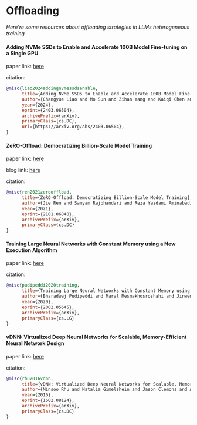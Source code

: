 # Offloading
*Here're some resources about offloading strategies in LLMs heterogeneous training*


#### Adding NVMe SSDs to Enable and Accelerate 100B Model Fine-tuning on a Single GPU


paper link: [here](https://arxiv.org/pdf/2403.06504)

citation:

```bibtex
@misc{liao2024addingnvmessdsenable,
      title={Adding NVMe SSDs to Enable and Accelerate 100B Model Fine-tuning on a Single GPU}, 
      author={Changyue Liao and Mo Sun and Zihan Yang and Kaiqi Chen and Binhang Yuan and Fei Wu and Zeke Wang},
      year={2024},
      eprint={2403.06504},
      archivePrefix={arXiv},
      primaryClass={cs.DC},
      url={https://arxiv.org/abs/2403.06504}, 
}
```

#### ZeRO-Offload: Democratizing Billion-Scale Model Training

paper link: [here](https://arxiv.org/pdf/2101.06840.pdf)

blog link: [here](https://www.microsoft.com/en-us/research/blog/deepspeed-extreme-scale-model-training-for-everyone/)

citation:

```bibtex
@misc{ren2021zerooffload,
      title={ZeRO-Offload: Democratizing Billion-Scale Model Training}, 
      author={Jie Ren and Samyam Rajbhandari and Reza Yazdani Aminabadi and Olatunji Ruwase and Shuangyan Yang and Minjia Zhang and Dong Li and Yuxiong He},
      year={2021},
      eprint={2101.06840},
      archivePrefix={arXiv},
      primaryClass={cs.DC}
}
```



#### Training Large Neural Networks with Constant Memory using a New Execution Algorithm


paper link: [here](https://arxiv.org/pdf/2002.05645)

citation:

```bibtex
@misc{pudipeddi2020training,
      title={Training Large Neural Networks with Constant Memory using a New Execution Algorithm}, 
      author={Bharadwaj Pudipeddi and Maral Mesmakhosroshahi and Jinwen Xi and Sujeeth Bharadwaj},
      year={2020},
      eprint={2002.05645},
      archivePrefix={arXiv},
      primaryClass={cs.LG}
}
```


#### vDNN: Virtualized Deep Neural Networks for Scalable, Memory-Efficient Neural Network Design

paper link: [here](https://arxiv.org/pdf/1602.08124)

citation:

```bibtex
@misc{rhu2016vdnn,
      title={vDNN: Virtualized Deep Neural Networks for Scalable, Memory-Efficient Neural Network Design}, 
      author={Minsoo Rhu and Natalia Gimelshein and Jason Clemons and Arslan Zulfiqar and Stephen W. Keckler},
      year={2016},
      eprint={1602.08124},
      archivePrefix={arXiv},
      primaryClass={cs.DC}
}
```
